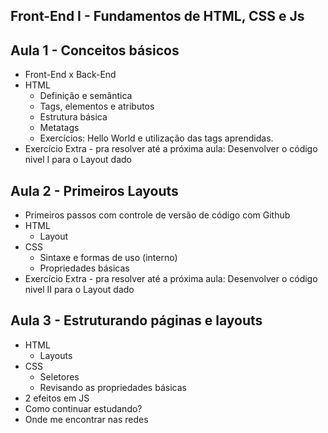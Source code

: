 ## Front-End I - Fundamentos de HTML, CSS e Js

## Aula 1 - Conceitos básicos
* Front-End x Back-End
* HTML 
    * Definição e semântica
    * Tags, elementos e atributos
    * Estrutura básica
    * Metatags
    * Exercícios: Hello World e utilização das tags aprendidas.
* Exercício Extra - pra resolver até a próxima aula: Desenvolver o código nivel I para o Layout dado

## Aula 2 - Primeiros Layouts
* Primeiros passos com controle de versão de código com Github
* HTML
    * Layout
* CSS
    * Sintaxe e formas de uso (interno)
    * Propriedades básicas
* Exercício Extra - pra resolver até a próxima aula: Desenvolver o código nivel II para o Layout dado

## Aula 3 - Estruturando páginas e layouts
* HTML
    * Layouts
* CSS
    * Seletores
    * Revisando as propriedades básicas
* 2 efeitos em JS
* Como continuar estudando?
* Onde me encontrar nas redes

